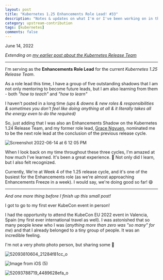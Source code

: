 ```yaml
---
layout: post
title: "Kubernetes 1.25 Enhancements Role Lead! #33"
description: "Notes & updates on what I'm or I've been working on in the upstream kubernetes project"
category: upstream-contribution
tags: [kubernetes]
comments: false
---
```


June 14, 2022

*Extending on [my earlier post about the Kubernetes Release Team](https://www.psaggu.com/upstream-contribution/2021/09/03/notes.html)*

---

I'm serving as the **Enhancements Role Lead** for the current *Kubernetes 1.25 Release Team*.

As a role lead this time, I have a group of five outstanding shadows that I am not only mentoring to become future leads, but I am also learning from them - both _"how to teach"_ and _"how to learn"_


I haven't posted in a long time _(ups & downs & new roles & responsibilities & sometimes you don't feel like doing anything at all & it literally takes all the energy even to do the required)_

So, just adding that I was also an Enhancements Shadow on the Kubernetes 1.24 Release Team, and my former role lead, [Grace Ngyuen](https://twitter.com/gracenng), nominated me to be the next role lead at the conclusion of the previous release cycle. 

![Screenshot 2022-06-14 at 6 12 05 PM](https://user-images.githubusercontent.com/30499743/173579594-7cd618e7-ca72-433b-b3b9-8733668d4846.png)

When I look back on my time throughout these three cycles, I'm amazed at how much I've learned. It's been a great experience. 🙂 Not only did I learn, but I also felt recognized.

Currently, We're at Week 4 of the 1.25 release cycle, and it's one of the busiest for the Enhancements role (as we're almost approaching Enhancements Freeze in a week). I would say, we're doing good so far! 😄

---

*And one more thing before I finish up this small post!*


I got to go to my first ever KubeCon event in person!

I had the opportunity to attend the KubeCon EU 2022 event in Valencia, Spain (my first ever international travel as well). I was astonished that so many people knew who I was (_anything more than zero was "so many" for me_) and that I already belonged to a tiny group of people. It was an incredible feeling.


I'm not a very photo photo person, but sharing some 🙂

![52093810604_21284f81cc_o](https://user-images.githubusercontent.com/30499743/173583191-e5c332d0-fd47-4f77-b9d0-3bcf15f509ae.jpg)


![Image from iOS (5)](https://user-images.githubusercontent.com/30499743/173583230-d084fb4f-c75f-4043-a852-858a5d98ce58.jpg)

![52093788719_4489628efa_o](https://user-images.githubusercontent.com/30499743/173583508-dbe6e4c5-ade1-4c7b-b65d-bcb11ec103ea.jpg)

